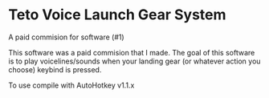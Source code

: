# Teto Voice Launch Gear System

A paid commision for software (#1)

This software was a paid commision that I made.
The goal of this software is to play voicelines/sounds when your landing gear (or whatever action you choose) keybind is pressed.

To use compile with AutoHotkey v1.1.x
